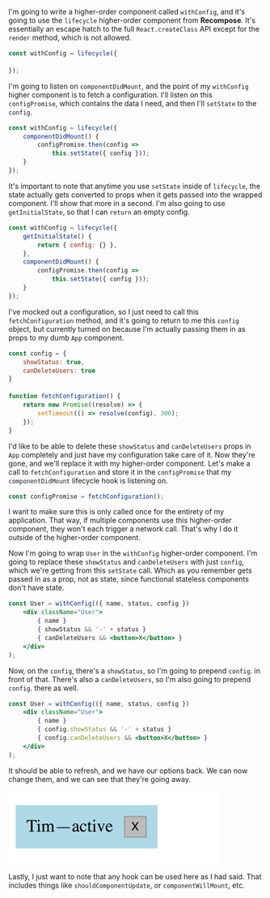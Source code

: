 I'm going to write a higher-order component called `withConfig`, and it's going to use the `lifecycle` higher-order component from **Recompose**. It's essentially an escape hatch to the full `React.createClass` API except for the `render` method, which is not allowed.

```jsx
const withConfig = lifecycle({
    
});
```

I'm going to listen on `componentDidMount`, and the point of my `withConfig` higher component is to fetch a configuration. I'll listen on this `configPromise`, which contains the data I need, and then I'll `setState` to the `config`.

```jsx
const withConfig = lifecycle({
    componentDidMount() {
        configPromise.then(config =>
            this.setState({ config }));
    }
});
```

It's important to note that anytime you use `setState` inside of `lifecycle`, the state actually gets converted to props when it gets passed into the wrapped component. I'll show that more in a second. I'm also going to use `getInitialState`, so that I can `return` an empty config.

```jsx
const withConfig = lifecycle({
    getInitialState() {
        return { config: {} },
    },
    componentDidMount() {
        configPromise.then(config =>
            this.setState({ config }));
    }
});
```

I've mocked out a configuration, so I just need to call this `fetchConfiguration` method, and it's going to return to me this `config` object, but currently turned on because I'm actually passing them in as props to my dumb `App` component.

```jsx
const config = {
    showStatus: true,
    canDeleteUsers: true
}

function fetchConfiguration() {
    return new Promise((resolve) => {
        setTimeout(() => resolve(config), 300);
    });
}
```

I'd like to be able to delete these `showStatus` and `canDeleteUsers` props in `App` completely and just have my configuration take care of it. Now they're gone, and we'll replace it with my higher-order component. Let's make a call to `fetchConfiguration` and store it in the `configPromise` that my `componentDidMount` lifecycle hook is listening on.

```jsx
const configPromise = fetchConfiguration();
```

I want to make sure this is only called once for the entirety of my application. That way, if multiple components use this higher-order component, they won't each trigger a network call. That's why I do it outside of the higher-order component.

Now I'm going to wrap `User` in the `withConfig` higher-order component. I'm going to replace these `showStatus` and `canDeleteUsers` with just `config`, which we're getting from this `setState` call. Which as you remember gets passed in as a prop, not as state, since functional stateless components don't have state.

```jsx
const User = withConfig(({ name, status, config })
    <div className="User">
        { name }
        { showStatus && '-' + status }
        { canDeleteUsers && <button>X</button> }
    </div>
);
``` 

Now, on the `config`, there's a `showStatus`, so I'm going to prepend `config`. in front of that. There's also a `canDeleteUsers`, so I'm also going to prepend `config`. there as well. 

```jsx
const User = withConfig(({ name, status, config })
    <div className="User">
        { name }
        { config.showStatus && '-' + status }
        { config.canDeleteUsers && <button>X</button> }
    </div>
);
```

It should be able to refresh, and we have our options back. We can now change them, and we can see that they're going away.

![Options](../images/react-add-lifecycle-hooks-to-a-functional-stateless-component-using-recompose-options.png)

Lastly, I just want to note that any hook can be used here as I had said. That includes things like `shouldComponentUpdate`, or `componentWillMount`, etc.